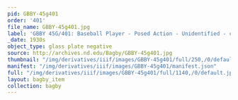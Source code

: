 ```yaml
---
pid: GBBY-45g401
order: '401'
file_name: GBBY-45g401.jpg
label: 'GBBY 45G/401: Baseball Player - Posed Action - Unidentified - c1930s'
_date: 1930s
object_type: glass plate negative
source: http://archives.nd.edu/Bagby/GBBY-45g401.jpg
thumbnail: "/img/derivatives/iiif/images/GBBY-45g401/full/250,/0/default.jpg"
manifest: "/img/derivatives/iiif/images/GBBY-45g401/manifest.json"
full: "/img/derivatives/iiif/images/GBBY-45g401/full/1140,/0/default.jpg"
layout: bagby_item
collection: bagby
---
```

